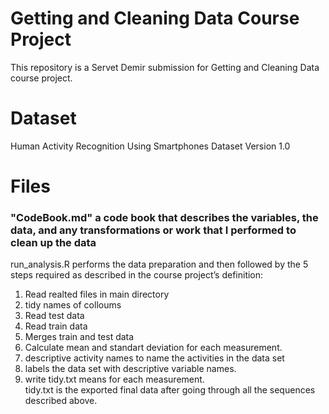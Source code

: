 # Getting and Cleaning Data Course Project
 This repository is a Servet Demir submission for Getting and Cleaning Data course project. 
 
# Dataset
Human Activity Recognition Using Smartphones Dataset
Version 1.0
# Files
### "CodeBook.md" a code book that describes the variables, the data, and any transformations or work that I performed to clean up the data
run_analysis.R performs the data preparation and then followed by the 5 steps required as described in the course project’s definition:

1. Read realted files in main directory
2. tidy names of colloums
3. Read test data
4. Read train data
5. Merges train and test data
6. Calculate mean and standart deviation for each measurement.
7. descriptive activity names to name the activities in the data set
8. labels the data set with descriptive variable names.
9. write tidy.txt means  for each measurement.
</br>tidy.txt is the exported final data after going through all the sequences described above.
